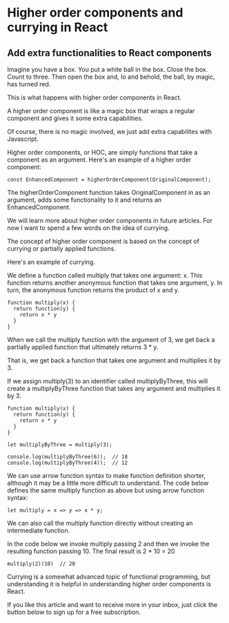 # Higher order components and currying in React
## Add extra functionalities to React components

Imagine you have a box. You put a white ball in the box. Close the box. Count to three. Then open the box and, lo and behold, the ball, by magic, has turned red.

This is what happens with higher order components in React.

A higher order component is like a magic box that wraps a regular component and gives it some extra capabilities.

Of course, there is no magic involved, we just add extra capabilites with Javascript.

Higher order components, or HOC, are simply functions that take a component as an argument.  Here's an example of a higher order component:

```
const EnhancedComponent = higherOrderComponent(OriginalComponent);
```

The higherOrderComponent function takes OriginalComponent in as an argument, adds some functionality to it and returns an EnhancedComponent.

We will learn more about higher order components in future articles. For now I want to spend a few words on the idea of currying. 

The concept of higher order component is based on the concept of currying or partially applied functions.

Here's an example of currying.

We define a function called multiply that takes one argument: x.
This function returns another anonymous function that takes one argument, y.
In turn, the anonymous function returns the product of x and y.

```
function multiply(x) {
  return function(y) {
    return x * y
  }
}
```

When we call the multiply function with the argument of 3, we get back a partially applied function that ultimately returns 3 * y.

That is, we get back a function that takes one argument and multiplies it by 3.

If we assign multiply(3) to an identifier called multiplyByThree, this will create a multiplyByThree function that takes any argument and multiplies it by 3.

```
function multiply(x) {
  return function(y) {
    return x * y
  }
}

let multiplyByThree = multiply(3);

console.log(multiplyByThree(6));  // 18
console.log(multiplyByThree(4));  // 12
```

We can use arrow function syntax to make function definition shorter, although it may be a little more difficult to understand.
The code below defines the same multiply function as above but using arrow function syntax:

```
let multiply = x => y => x * y;
```

We can also call the multiply function directly without creating an intermediate function.

In the code below we invoke multiply passing 2 and then we invoke the resulting function passing 10.  The final result is 2 * 10 = 20

```
multiply(2)(10)  // 20
```

Currying is a somewhat advanced topic of functional programming, but understanding it is helpful in understanding higher order components is React.

If you like this article and want to receive more in your inbox, just click the button below to sign up for a free subscription.
